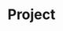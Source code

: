 ---
title: 'Project'
layout: categories
permalink: /project/
author_profile: true
sidebar_main: true
---